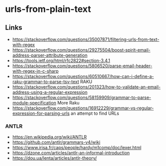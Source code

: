 # urls-from-plain-text


## Links

* https://stackoverflow.com/questions/35007871/filtering-urls-from-text-with-regex
* https://stackoverflow.com/questions/29275504/boost-spirit-email-address-parser-attribute-generation
* https://tools.ietf.org/html/rfc2822#section-3.4.1
* https://stackoverflow.com/questions/5806520/parse-email-header-with-regex-in-c-sharp
* https://stackoverflow.com/questions/60510667/how-can-i-define-a-raku-grammar-to-parse-tsv-text  RAKU
* https://stackoverflow.com/questions/201323/how-to-validate-an-email-address-using-a-regular-expression
* https://stackoverflow.com/questions/58159909/grammar-to-parse-module-specification  More Raku
* https://stackoverflow.com/questions/16912229/grammar-vs-regular-expression-for-parsing-urls  an attempt to find URLs

### ANTLR

* https://en.wikipedia.org/wiki/ANTLR
* https://github.com/antlr/grammars-v4/wiki
* https://www.irisa.fr/caps/people/hardy/m1comp/doc/lexer.html
* https://dzone.com/articles/antlr-an-informal-introduction
* https://dou.ua/lenta/articles/antlr-theory/
